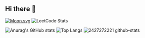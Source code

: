 ## Hi there 👋

<!--
**2427272221/2427272221** is a ✨ _special_ ✨ repository because its `README.md` (this file) appears on your GitHub profile.

Here are some ideas to get you started:

- 🔭 I’m currently working on ...
- 🌱 I’m currently learning ...
- 👯 I’m looking to collaborate on ...
- 🤔 I’m looking for help with ...
- 💬 Ask me about ...
- 📫 How to reach me: ...
- 😄 Pronouns: ...
- ⚡ Fun fact: ...
-->

<!-- real time -->
[![Moon.svg](https://moon-svg.minung.dev/moon.svg?theme=basic)](https://moon-svg.minung.dev)
![LeetCode Stats](https://leetcard.jacoblin.cool/xenodochial-shockleyvnt?theme=radical&font=Just%20Me%20Again%20Down%20Here&ext=activity&site=cn)

![Anurag's GitHub stats](https://github-readme-stats.vercel.app/api?username=2427272221)
![Top Langs](https://github-readme-stats.vercel.app/api/top-langs/?username=2427272221)
![2427272221 github-stats](https://stats.dooboo.io/api/github-stats-advanced?login=2427272221)
